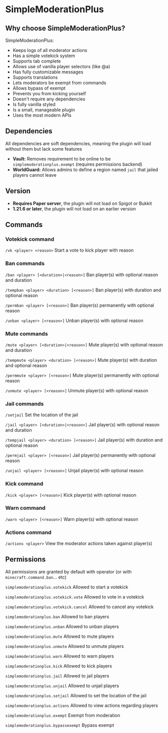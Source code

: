 # SimpleModerationPlus

## Why choose SimpleModerationPlus?
SimpleModerationPlus:
* Keeps logs of all moderator actions
* Has a simple votekick system
* Supports tab complete
* Allows use of vanilla player selectors (like @a)
* Has fully customizable messages
* Supports translations
* Lets moderators be exempt from commands
* Allows bypass of exempt
* Prevents you from kicking yourself
* Doesn't require any dependencies
* Is fully vanilla styled
* Is a small, manageable plugin
* Uses the most modern APIs

## Dependencies
All dependencies are soft dependencies, meaning the plugin will load without them but lack some features

* **Vault:** Removes requirement to be online to be `simplemoderationplus.exempt` (requires permissions backend)
* **WorldGuard:** Allows admins to define a region named `jail` that jailed players cannot leave

## Version
* **Requires Paper server**, the plugin will not load on Spigot or Bukkit
* **1.21.6 or later**, the plugin will not load on an earlier version

## Commands
### Votekick command
`/vk <player> <reason>`
Start a vote to kick player with reason
### Ban commands
`/ban <player> [<duration>|<reason>]`
Ban player(s) with optional reason and duration

`/tempban <player> <duration> [<reason>]`
Ban player(s) with duration and optional reason

`/permban <player> [<reason>]`
Ban player(s) permanently with optional reason

`/unban <player> [<reason>]`
Unban player(s) with optional reason

### Mute commands
`/mute <player> [<duration>|<reason>]`
Mute player(s) with optional reason and duration

`/tempmute <player> <duration> [<reason>]`
Mute player(s) with duration and optional reason

`/permmute <player> [<reason>]`
Mute player(s) permanently with optional reason

`/unmute <player> [<reason>]`
Unmute player(s) with optional reason

### Jail commands
`/setjail`
Set the location of the jail

`/jail <player> [<duration>|<reason>]`
Jail player(s) with optional reason and duration

`/tempjail <player> <duration> [<reason>]`
Jail player(s) with duration and optional reason

`/permjail <player> [<reason>]`
Jail player(s) permanently with optional reason

`/unjail <player> [<reason>]`
Unjail player(s) with optional reason

### Kick command
`/kick <player> [<reason>]`
Kick player(s) with optional reason

### Warn command
`/warn <player> [<reason>]`
Warn player(s) with optional reason

### Actions command
`/actions <player>`
View the moderator actions taken against player(s)

## Permissions
All permissions are granted by default with operator
(or with `minecraft.command.ban`... etc)

`simplemoderationplus.votekick`
Allowed to start a votekick

`simplemoderationplus.votekick.vote`
Allowed to vote in a votekick

`simplemoderationplus.votekick.cancel`
Allowed to cancel any votekick

`simplemoderationplus.ban`
Allowed to ban players

`simplemoderationplus.unban`
Allowed to unban players

`simplemoderationplus.mute`
Allowed to mute players

`simplemoderationplus.unmute`
Allowed to unmute players

`simplemoderationplus.warn`
Allowed to warn players

`simplemoderationplus.kick`
Allowed to kick players

`simplemoderationplus.jail`
Allowed to jail players

`simplemoderationplus.unjail`
Allowed to unjail players

`simplemoderationplus.setjail`
Allowed to set the location of the jail

`simplemoderationplus.actions`
Allowed to view actions regarding players

`simplemoderationplus.exempt`
Exempt from moderation

`simplemoderationplus.bypassexempt`
Bypass exempt
